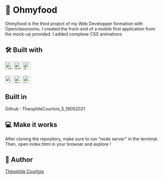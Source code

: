 # :hamburger: Ohmyfood

Ohmyfood is the third project of my Web Developper formation with Openclassrooms. I created the front-end of a mobile first application from the mock-up provided. I added complexe CSS animations

## 🛠 Built with

<div>
<img src="https://img.shields.io/badge/HTML5-282C34?logo=html5&logoColor=E34F26" alt="HTML5 logo" title="HTML5" height="25" />
<img src="https://img.shields.io/badge/CSS3-282C34?logo=css3&logoColor=1572B6" alt="CSS3 logo" title="CSS3" height="25" />
<img src="https://img.shields.io/badge/Sass-282C34?logo=sass&logoColor=CC6699" alt="Sass logo" title="Sass" height="25" />
</div>
<br/>
<div>
<img src="https://img.shields.io/badge/Git-282C34?logo=git&logoColor=F05032" alt="git logo" title="git" height="25" />
<img src="https://img.shields.io/badge/GitHub-282C34?logo=github&logoColor=FFFFFF" alt="GitHub logo" title="GitHub" height="25" />
<img src="https://img.shields.io/badge/VS%20Code-282C34?logo=visual-studio-code&logoColor=007ACC" alt="Visual Studio Code logo" title="Visual Studio Code" height="25" />
</div>

## Built in

Github : TheophileCourtois_5_19052021


## 💻 Make it works

After cloning the repository, make sure to run "node server" in the terminal. Then, open index.html in your browser and explore !

## :speech_balloon: Author

[Théophile Courtois](https://www.linkedin.com/in/th%C3%A9ophile-courtois-595a9b136/)
